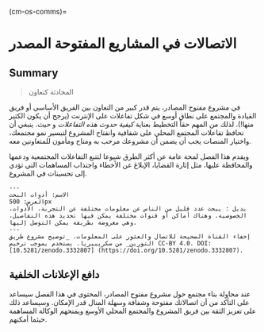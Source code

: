 (cm-os-comms)=
# الاتصالات في المشاريع المفتوحة المصدر

## Summary

> المحادثة كتعاون

في مشروع مفتوح المصادر، يتم قدر كبير من التعاون بين الفريق الأساسي أو فريق القيادة والمجتمع على نطاق أوسع في شكل تفاعلات على الإنترنت (يرجح أن يكون الكثير منها!). لذلك من المهم حقاً التخطيط بعناية _كيفية حدوث هذه التفاعلات_ و _حيث_. ينبغي أن تحافظ تفاعلات المجتمع المحلي على شفافية وانفتاح المشروع لتيسير نمو مجتمعك، واختيار المنصات يجب أن يضمن أن مشروعك مرحب به ومتاح ومأمون للمتعاونين معه.

ويقدم هذا الفصل لمحة عامة عن أكثر الطرق شيوعا لتتبع التفاعلات المجتمعية ودعمها والمحافظة عليها، مثل إثارة القضايا، الإبلاغ عن الأخطاء واجتذاب المساهمات التي تؤدي إلى تحسينات في المشروع.

```{figure} ../figures/research-tools.jpg
---
الاسم: أدوات البحث
العرض: 500px
بديل : يبحث عدد قليل من الناس عن معلومات مختلفة عن التجربة، الأدوات، الخصوصية. وهناك أماكن أو قنوات مختلفة يمكن فيها تحديد هذه التفاصيل، وهي معروضة بطريقة يمكن التوصل إليها.
---
إخفاء القناة الصحيحة للاتصال والعثور على المعلومات. _توضيح مشروع طريق التورين_ من سكريبيريا. يستخدم بموجب ترخيص CC-BY 4.0. DOI: [10.5281/zenodo.3332807] (https://doi.org/10.5281/zenodo.3332807).
```

## دافع الإعلانات الخلفية

عند محاولة بناء مجتمع حول مشروع مفتوح المصادر، المحتوى في هذا الفصل سيساعد على التأكد من أن اتصالاتك مفتوحة وشفافة وسهلة المنال قدر الإمكان. وسيساعد ذلك على تعزيز الثقة بين فريق المشروع والمجتمع المحلي الأوسع ويمنحهم الوكالة المساهمة حيثما أمكنهم.
